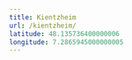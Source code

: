 ```yaml
---
title: Kientzheim
url: /kientzheim/
latitude: 48.135736400000006
longitude: 7.2865945000000005
---
```

